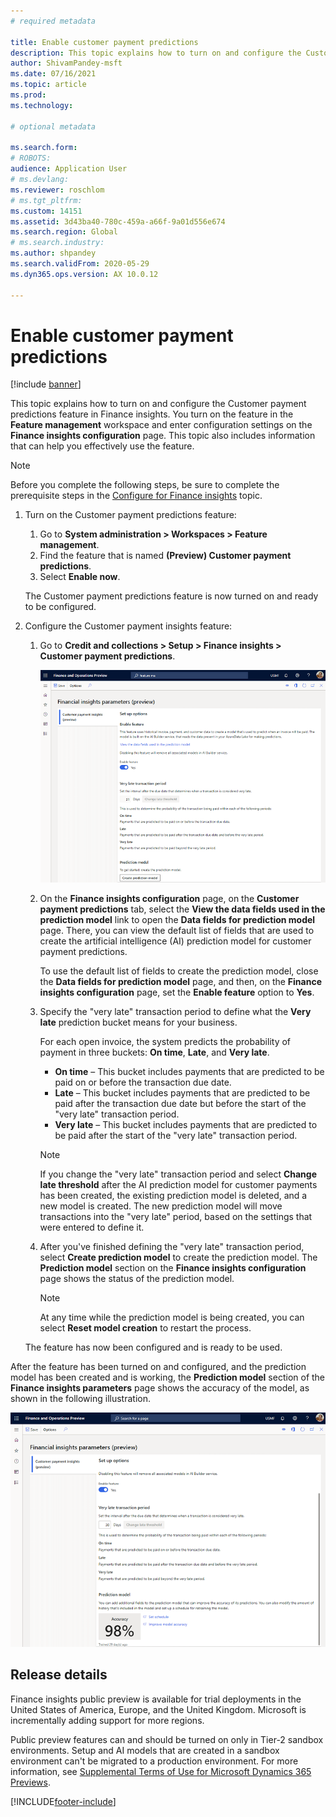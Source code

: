 ```yaml
---
# required metadata

title: Enable customer payment predictions
description: This topic explains how to turn on and configure the Customer payment predictions feature in Finance insights.
author: ShivamPandey-msft
ms.date: 07/16/2021
ms.topic: article
ms.prod: 
ms.technology: 

# optional metadata

ms.search.form: 
# ROBOTS: 
audience: Application User
# ms.devlang: 
ms.reviewer: roschlom
# ms.tgt_pltfrm: 
ms.custom: 14151
ms.assetid: 3d43ba40-780c-459a-a66f-9a01d556e674
ms.search.region: Global
# ms.search.industry: 
ms.author: shpandey
ms.search.validFrom: 2020-05-29
ms.dyn365.ops.version: AX 10.0.12

---
```


# Enable customer payment predictions

[!include [banner](../includes/banner.md)]

This topic explains how to turn on and configure the Customer payment predictions feature in Finance insights. You turn on the feature in the **Feature management** workspace and enter configuration settings on the **Finance insights configuration** page. This topic also includes information that can help you effectively use the feature.

> [!NOTE]
> Before you complete the following steps, be sure to complete the prerequisite steps in the [Configure for Finance insights](configure-for-fin-insites.md) topic.

1. Turn on the Customer payment predictions feature:

    1. Go to **System administration \> Workspaces \> Feature management**.
    2. Find the feature that is named **(Preview) Customer payment predictions**.
    3. Select **Enable now**.

    The Customer payment predictions feature is now turned on and ready to be configured.

2. Configure the Customer payment insights feature:

    1. Go to **Credit and collections \> Setup \> Finance insights \> Customer payment predictions**.

        [![Finance insights configuration page before the feature is configured.](./media/finance-insights-parameters.png)](./media/finance-insights-parameters.png)

    2. On the **Finance insights configuration** page, on the **Customer payment predictions** tab, select the **View the data fields used in the prediction model** link to open the **Data fields for prediction model** page. There, you can view the default list of fields that are used to create the artificial intelligence (AI) prediction model for customer payment predictions.

        To use the default list of fields to create the prediction model, close the **Data fields for prediction model** page, and then, on the **Finance insights configuration** page, set the **Enable feature** option to **Yes**.

    3. Specify the "very late" transaction period to define what the **Very late** prediction bucket means for your business.

        For each open invoice, the system predicts the probability of payment in three buckets: **On time**, **Late**, and **Very late**.

        - **On time** – This bucket includes payments that are predicted to be paid on or before the transaction due date.
        - **Late** – This bucket includes payments that are predicted to be paid after the transaction due date but before the start of the "very late" transaction period.
        - **Very late** – This bucket includes payments that are predicted to be paid after the start of the "very late" transaction period.

        > [!NOTE]
        > If you change the "very late" transaction period and select **Change late threshold** after the AI prediction model for customer payments has been created, the existing prediction model is deleted, and a new model is created. The new prediction model will move transactions into the "very late" period, based on the settings that were entered to define it.

    4. After you've finished defining the "very late" transaction period, select **Create prediction model** to create the prediction model. The **Prediction model** section on the **Finance insights configuration** page shows the status of the prediction model.

        > [!NOTE]
        > At any time while the prediction model is being created, you can select **Reset model creation** to restart the process.

    The feature has now been configured and is ready to be used.

After the feature has been turned on and configured, and the prediction model has been created and is working, the **Prediction model** section of the **Finance insights parameters** page shows the accuracy of the model, as shown in the following illustration.

[![Accuracy of the prediction model on the Finance insights parameters page.](./media/finance-insights-parameters-accuracy.png)](./media/finance-insights-parameters-accuracy.png)

## Release details

Finance insights public preview is available for trial deployments in the United States of America, Europe, and the United Kingdom. Microsoft is incrementally adding support for more regions.

Public preview features can and should be turned on only in Tier-2 sandbox environments. Setup and AI models that are created in a sandbox environment can't be migrated to a production environment. For more information, see [Supplemental Terms of Use for Microsoft Dynamics 365 Previews](../../fin-ops-core/fin-ops/get-started/public-preview-terms.md).

[!INCLUDE[footer-include](../../includes/footer-banner.md)]
